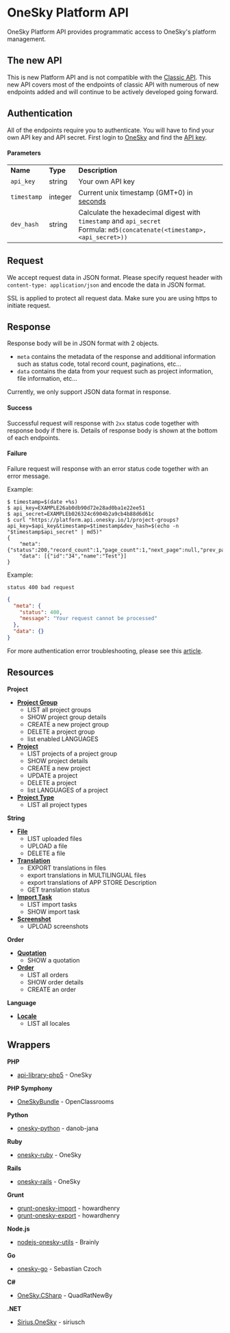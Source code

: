 # OneSky Platform API

OneSky Platform API provides programmatic access to OneSky's platform management.

## The new API

This is new Platform API and is not compatible with the [Classic API](http://developer.oneskyapp.com/api). This new API covers most of the endpoints of classic API with numerous of new endpoints added and will continue to be actively developed going forward.

## Authentication

All of the endpoints require you to authenticate. You will have to find your own API key and API secret. First login to [OneSky](http://www.oneskyapp.com) and find the [API key](http://support.oneskyapp.com/hc/en-us/articles/206887797-How-to-find-your-API-keys-).

#### Parameters
<table>
    <tr>
        <td><strong>Name</strong></td>
        <td><strong>Type</strong></td>
        <td><strong>Description</strong></td>
    </tr>
    <tr>
        <td><code>api_key</code></td>
        <td>string</td>
        <td>Your own API key</td>
    </tr>
    <tr>
        <td><code>timestamp</code></td>
        <td>integer</td>
        <td>Current unix timestamp (GMT+0) in <a href="http://www.epochconverter.com/">seconds</a></td>
    </tr>
    <tr>
        <td><code>dev_hash</code></td>
        <td>string</td>
        <td>
            Calculate the hexadecimal digest with <code>timestamp</code> and <code>api_secret</code>
            <br>
            Formula: <code>md5(concatenate(&lt;timestamp&gt;, &lt;api_secret&gt;))</code>
        </td>
    </tr>
</table>

## Request
We accept request data in JSON format. Please specify request header with `content-type: application/json` and encode the data in JSON format.

SSL is applied to protect all request data. Make sure you are using https to initiate request.

## Response

Response body will be in JSON format with 2 objects.
- `meta` contains the metadata of the response and additional information such as status code, total record count, paginations, etc...
- `data` contains the data from your request such as project information, file information, etc...

Currently, we only support JSON data format in response.

#### Success
Successful request will response with `2xx` status code together with response body if there is. Details of response body is shown at the bottom of each endpoints.

#### Failure
Failure request will response with an error status code together with an error message.

Example:

```
$ timestamp=$(date +%s)
$ api_key=EXAMPLE26ab0db90d72e28ad0ba1e22ee51
$ api_secret=EXAMPLEb026324c6904b2a9cb4b88d6d61c
$ curl "https://platform.api.onesky.io/1/project-groups?api_key=$api_key&timestamp=$timestamp&dev_hash=$(echo -n "$timestamp$api_secret" | md5)"
{
    "meta": {"status":200,"record_count":1,"page_count":1,"next_page":null,"prev_page":null,"first_page":null,"last_page":null},
    "data": [{"id":"34","name":"Test"}]
}
```

Example:
```
status 400 bad request
```
```json
{
  "meta": {
    "status": 400,
    "message": "Your request cannot be processed"
  },
  "data": {}
}
```
For more authentication error troubleshooting, please see this [article](https://support.oneskyapp.com/hc/en-us/articles/222464588-I-received-an-authentication-error-when-using-the-API).

## Resources

**Project**
- [**Project Group**](/resources/project_group.md) 
    -   LIST all project groups
    -   SHOW project group details
    -   CREATE a new project group
    -   DELETE a project group
    -   list enabled LANGUAGES 
- [**Project**](/resources/project.md) 
    - LIST projects of a project group
    - SHOW project details
    - CREATE a new project
    - UPDATE a project
    - DELETE a project
    - list LANGUAGES of a project 
- [**Project Type**](/resources/project_type.md)
    - LIST all project types

**String**
- [**File**](/resources/file.md) 
    - LIST uploaded files
    - UPLOAD a file 
    - DELETE a file
- [**Translation**](/resources/translation.md) 
    - EXPORT translations in files
    - export translations in MULTILINGUAL files
    - export translations of APP STORE Description
    - GET translation status
- [**Import Task**](/resources/import_task.md) 
    - LIST import tasks
    - SHOW import task
- [**Screenshot**](/resources/screenshot.md)
    - UPLOAD screenshots

**Order**
- [**Quotation**](/resources/quotation.md)
    - SHOW a quotation
- [**Order**](/resources/order.md) 
    - LIST all orders 
    - SHOW order details
    - CREATE an order

**Language**
- [**Locale**](/resources/locale.md) 
    - LIST all locales

## Wrappers
**PHP**
- [api-library-php5](https://github.com/onesky/api-library-php5) - OneSky

**PHP Symphony**
- [OneSkyBundle](https://github.com/OpenClassrooms/OneSkyBundle) - OpenClassrooms

**Python**
- [onesky-python](https://github.com/Jana-Mobile/onesky-python) - danob-jana

**Ruby**
- [onesky-ruby](https://github.com/onesky/onesky-ruby) - OneSky

**Rails**
- [onesky-rails](https://github.com/onesky/onesky-rails) - OneSky

**Grunt**
- [grunt-onesky-import](https://github.com/howardhenry/grunt-onesky-import) - howardhenry
- [grunt-onesky-export](https://github.com/howardhenry/grunt-onesky-export) - howardhenry

**Node.js**
- [nodejs-onesky-utils](https://github.com/brainly/nodejs-onesky-utils) - Brainly

**Go**
- [onesky-go](https://github.com/SebastianCzoch/onesky-go) - Sebastian Czoch

**C#**
- [OneSky.CSharp](https://github.com/QuadRatNewBy/OneSky.CSharp) - QuadRatNewBy

**.NET**
- [Sirius.OneSky](https://github.com/siriusch/Sirius.OneSky) - siriusch
